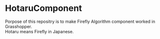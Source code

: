 # HotaruComponent

Porpose of this repositry is to make Firefly Algorithm component worked in Grasshopper.  
Hotaru means Firefly in Japanese.
